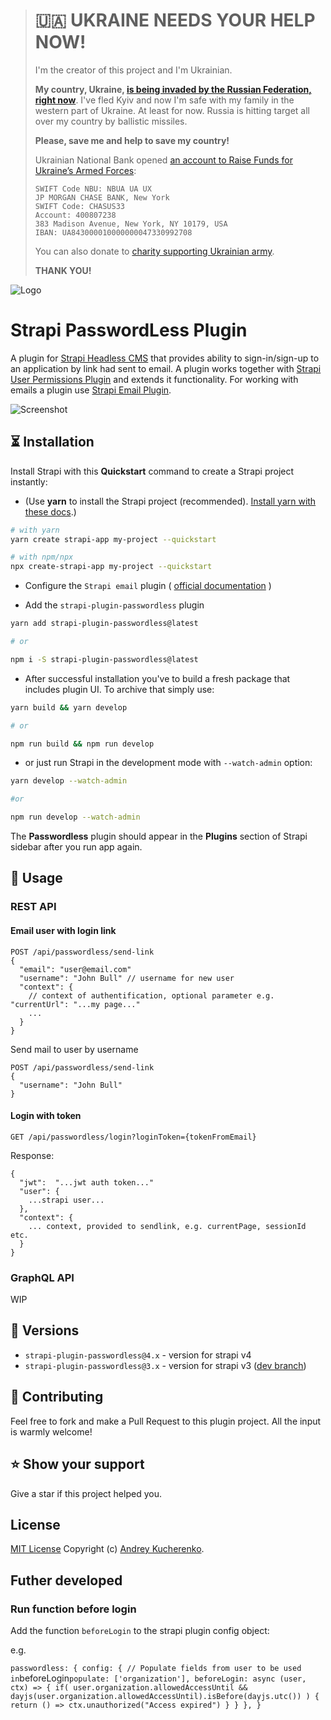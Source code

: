 > # 🇺🇦 UKRAINE NEEDS YOUR HELP NOW!
>
> I'm the creator of this project and I'm Ukrainian.
>
> **My country, Ukraine, [is being invaded by the Russian Federation, right now](https://www.bbc.com/news/world-europe-60504334)**. I've fled Kyiv and now I'm safe with my family in the western part of Ukraine. At least for now.
> Russia is hitting target all over my country by ballistic missiles.
>
> **Please, save me and help to save my country!**
>
> Ukrainian National Bank opened [an account to Raise Funds for Ukraine’s Armed Forces](https://bank.gov.ua/en/news/all/natsionalniy-bank-vidkriv-spetsrahunok-dlya-zboru-koshtiv-na-potrebi-armiyi):
>
> ```
> SWIFT Code NBU: NBUA UA UX
> JP MORGAN CHASE BANK, New York
> SWIFT Code: CHASUS33
> Account: 400807238
> 383 Madison Avenue, New York, NY 10179, USA
> IBAN: UA843000010000000047330992708
> ```
>
> You can also donate to [charity supporting Ukrainian army](https://savelife.in.ua/en/donate/).
>
> **THANK YOU!**



![Logo](https://github.com/kucherenko/strapi-plugin-passwordless/blob/main/logo.png?raw=true)
# Strapi PasswordLess Plugin
A plugin for [Strapi Headless CMS](https://github.com/strapi/strapi) that provides ability to sign-in/sign-up to an application by link had sent to email. 
A plugin works together with [Strapi User Permissions Plugin](https://github.com/strapi/strapi/tree/master/packages/plugins/users-permissions) and extends it functionality. 
For working with emails a plugin use [Strapi Email Plugin](https://docs.strapi.io/developer-docs/latest/plugins/email.html).

![Screenshot](https://github.com/kucherenko/strapi-plugin-passwordless/raw/main/screenshot-v4.png?raw=true)

## ⏳ Installation

Install Strapi with this **Quickstart** command to create a Strapi project instantly:

- (Use **yarn** to install the Strapi project (recommended). [Install yarn with these docs](https://yarnpkg.com/lang/en/docs/install/).)

```bash
# with yarn
yarn create strapi-app my-project --quickstart

# with npm/npx
npx create-strapi-app my-project --quickstart
```


- Configure the `Strapi email` plugin ( [official documentation](https://docs.strapi.io/developer-docs/latest/plugins/email.html) )

- Add the `strapi-plugin-passwordless` plugin

```bash
yarn add strapi-plugin-passwordless@latest

# or

npm i -S strapi-plugin-passwordless@latest
```

- After successful installation you've to build a fresh package that includes plugin UI. To archive that simply use:

```bash
yarn build && yarn develop

# or

npm run build && npm run develop
```

- or just run Strapi in the development mode with `--watch-admin` option:

```bash
yarn develop --watch-admin

#or

npm run develop --watch-admin
```

The **Passwordless** plugin should appear in the **Plugins** section of Strapi sidebar after you run app again.

## 🔌 Usage

### REST API
#### Email user with login link
```
POST /api/passwordless/send-link
{
  "email": "user@email.com"
  "username": "John Bull" // username for new user
  "context": { 
    // context of authentification, optional parameter e.g. "currentUrl": "...my page..."
    ...
  }  
}
```

Send mail to user by username
```
POST /api/passwordless/send-link 
{
  "username": "John Bull"
}
```

#### Login with token
```
GET /api/passwordless/login?loginToken={tokenFromEmail}
```
Response:
```
{
  "jwt":  "...jwt auth token..."
  "user": {
    ...strapi user...
  },
  "context": {
    ... context, provided to sendlink, e.g. currentPage, sessionId etc.
  }
}
```

### GraphQL API

WIP

## 🙌 Versions 

- `strapi-plugin-passwordless@4.x` - version for strapi v4
- `strapi-plugin-passwordless@3.x` - version for strapi v3 ([dev branch](https://github.com/kucherenko/strapi-plugin-passwordless/tree/v3)) 


## 🤝 Contributing

Feel free to fork and make a Pull Request to this plugin project. All the input is warmly welcome!

## ⭐️ Show your support

Give a star if this project helped you.

## License

[MIT License](LICENSE) Copyright (c) [Andrey Kucherenko](https://github.com/kucherenko).


## Futher developed

### Run function before login

Add the function `beforeLogin` to the strapi plugin config object:

e.g.

`
passwordless: {
  config: {
    // Populate fields from user to be used in `beforeLogin`
    populate: ['organization'],
    beforeLogin: async (user, ctx) => {
      if(
        user.organization.allowedAccessUntil && 
        dayjs(user.organization.allowedAccessUntil).isBefore(dayjs.utc())
      ) {
          return () => ctx.unauthorized("Access expired")
        }
    }
  },
}
`

